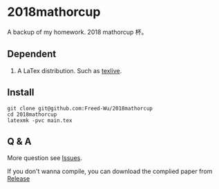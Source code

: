 2018mathorcup
=============

A backup of my homework. 2018 mathorcup 杯。

Dependent
---------

1.  A LaTex distribution. Such as [texlive].

Install
-------

``` {.zsh}
git clone git@github.com:Freed-Wu/2018mathorcup
cd 2018mathorcup
latexmk -pvc main.tex
```

Q & A
-----

More question see [Issues].

If you don't wanna compile, you can download the complied paper from
[Release]

  [texlive]: https://github.com/TeX-Live/texlive-source
  [Issues]: https://github.com/Freed-Wu/2018mathorcup/issues
  [Release]: https://github.com/Freed-Wu/2018mathorcup/releases/
